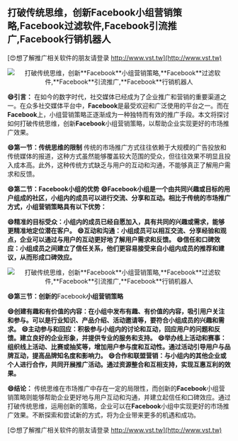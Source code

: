 ## **打破传统思维，创新**Facebook**小组营销策略,**Facebook**过滤软件,**Facebook**引流推广,**Facebook**行销机器人**

[😍想了解推广相关软件的朋友请登录 http://www.vst.tw](http://www.vst.tw)

 <center><img src="https://vst.tw/MP4/tuiguang/png/3.png" alt="打破传统思维，创新**Facebook**小组营销策略,**Facebook**过滤软件,**Facebook**引流推广,**Facebook**行销机器人"></center>

**😄引言：**
在如今的数字时代，社交媒体已经成为了企业推广和营销的重要渠道之一。在众多社交媒体平台中，**Facebook**是最受欢迎和广泛使用的平台之一。而在**Facebook**上，小组营销策略正逐渐成为一种独特而有效的推广手段。本文将探讨如何打破传统思维，创新**Facebook**小组营销策略，以帮助企业实现更好的市场推广效果。

**😄第一节：传统思维的限制**
传统的市场推广方式往往依赖于大规模的广告投放和传统媒体的报道，这种方式虽然能够覆盖较大范围的受众，但往往效果不明显且投入成本高。此外，这种传统方式缺乏与用户的互动和沟通，不能够真正了解用户需求和反馈。

**😄第二节：**Facebook**小组的优势**
**😄**Facebook**小组是一个由共同兴趣或目标的用户组成的社区，小组内的成员可以进行交流、分享和互动。相比于传统的市场推广方式，小组营销策略具有以下优势：**

**😄精准的目标受众：小组内的成员已经自愿加入，具有共同的兴趣或需求，能够更精准地定位潜在客户。**
**😄互动和沟通：小组成员可以相互交流、分享经验和观点，企业可以通过与用户的互动更好地了解用户需求和反馈。**
**😄信任和口碑效应：小组成员之间建立了信任关系，他们更容易接受来自小组内成员的推荐和建议，从而形成口碑效应。**

 <center><img src="https://vst.tw/MP4/tuiguang/png/2.png" alt="打破传统思维，创新**Facebook**小组营销策略,**Facebook**过滤软件,**Facebook**引流推广,**Facebook**行销机器人"></center>

**😄第三节：创新的**Facebook**小组营销策略**

**😄创建有趣和有价值的内容：在小组中发布有趣、有价值的内容，吸引用户关注和参与。可以是行业知识、产品介绍、活动邀请等，要符合小组成员的兴趣和需求。**
**😄主动参与和回应：积极参与小组内的讨论和互动，回应用户的问题和反馈。建立良好的企业形象，并提供专业的服务和支持。**
**😄举办线上活动和赛事：组织线上活动、比赛或抽奖等，增加用户参与度和互动性。通过活动引导用户与品牌互动，提高品牌知名度和影响力。**
**😄合作和联盟营销：与小组内的其他企业或个人进行合作，共同开展推广活动。通过资源整合和互相支持，实现互惠互利的效果。**

**😄结论：**
传统思维在市场推广中存在一定的局限性，而创新的**Facebook**小组营销策略则能够帮助企业更好地与用户互动和沟通，并建立起信任和口碑效应。通过打破传统思维，运用创新的策略，企业可以在**Facebook**小组中实现更好的市场推广效果。不断探索和尝试新的方式，将为企业带来更多的机遇和成功。

[😍想了解推广相关软件的朋友请登录 http://www.vst.tw](http://www.vst.tw)



